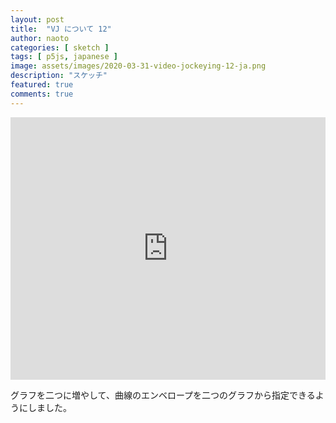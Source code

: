 ```yaml
---
layout: post
title:  "VJ について 12"
author: naoto
categories: [ sketch ]
tags: [ p5js, japanese ]
image: assets/images/2020-03-31-video-jockeying-12-ja.png
description: "スケッチ"
featured: true
comments: true
---
```


<div class="glitch-embed-wrap" style="height: 420px; width: 100%;">
  <iframe
    src="https://glitch.com/embed/#!/embed/road-to-vj-012?path=public/sketch.js&previewSize=100"
    title="road-to-vj-012 on Glitch"
    allow="geolocation; microphone; camera; midi; vr; encrypted-media"
    style="height: 100%; width: 100%; border: 0;">
  </iframe>
</div>

グラフを二つに増やして、曲線のエンベロープを二つのグラフから指定できるようにしました。
